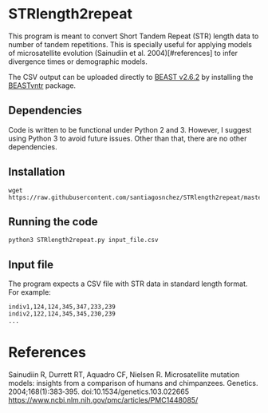 # STRlength2repeat

This program is meant to convert Short Tandem Repeat (STR) length data to number of tandem repetitions. This is specially useful for applying models of microsatellite evolution (Sainudiin et al. 2004)[#references] to infer divergence times or demographic models.

The CSV output can be uploaded directly to [BEAST v2.6.2](https://github.com/CompEvol/beast2/releases) by installing the [BEASTvntr](https://github.com/rbouckaert/BEASTvntr) package.

## Dependencies

Code is written to be functional under Python 2 and 3. However, I suggest using Python 3 to avoid future issues. Other than that, there are no other dependencies.

## Installation

```
wget https://raw.githubusercontent.com/santiagosnchez/STRlength2repeat/master/STRlength2repeat.py
```

## Running the code

```
python3 STRlength2repeat.py input_file.csv
```

## Input file

The program expects a CSV file with STR data in standard length format.
For example:

```
indiv1,124,124,345,347,233,239
indiv2,122,124,345,345,230,239
...
```

# References

Sainudiin R, Durrett RT, Aquadro CF, Nielsen R. Microsatellite mutation models: insights from a comparison of humans and chimpanzees. Genetics. 2004;168(1):383‐395. doi:10.1534/genetics.103.022665
https://www.ncbi.nlm.nih.gov/pmc/articles/PMC1448085/
